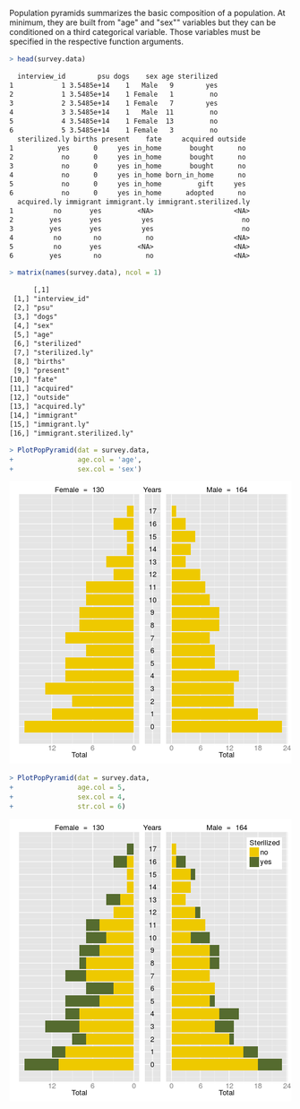 



Population pyramids summarizes the basic composition of a population. At minimum, they are built from "age" and "sex"" variables but they can be conditioned on a third categorical variable. Those variables must be specified in the respective function arguments.


```r
> head(survey.data)
```

```
  interview_id        psu dogs    sex age sterilized
1            1 3.5485e+14    1   Male   9        yes
2            1 3.5485e+14    1 Female   1         no
3            2 3.5485e+14    1 Female   7        yes
4            3 3.5485e+14    1   Male  11         no
5            4 3.5485e+14    1 Female  13         no
6            5 3.5485e+14    1 Female   3         no
  sterilized.ly births present    fate     acquired outside
1           yes      0     yes in_home       bought      no
2            no      0     yes in_home       bought      no
3            no      0     yes in_home       bought      no
4            no      0     yes in_home born_in_home      no
5            no      0     yes in_home         gift     yes
6            no      0     yes in_home      adopted      no
  acquired.ly immigrant immigrant.ly immigrant.sterilized.ly
1          no       yes         <NA>                    <NA>
2         yes       yes          yes                      no
3         yes       yes          yes                      no
4          no        no           no                    <NA>
5          no       yes         <NA>                    <NA>
6         yes        no           no                    <NA>
```

```r
> matrix(names(survey.data), ncol = 1)
```

```
      [,1]                     
 [1,] "interview_id"           
 [2,] "psu"                    
 [3,] "dogs"                   
 [4,] "sex"                    
 [5,] "age"                    
 [6,] "sterilized"             
 [7,] "sterilized.ly"          
 [8,] "births"                 
 [9,] "present"                
[10,] "fate"                   
[11,] "acquired"               
[12,] "outside"                
[13,] "acquired.ly"            
[14,] "immigrant"              
[15,] "immigrant.ly"           
[16,] "immigrant.sterilized.ly"
```

```r
> PlotPopPyramid(dat = survey.data,
+                age.col = 'age',
+                sex.col = 'sex')
```

![plot of chunk pyramids](figures/pyramids-1.png) 

```r
> PlotPopPyramid(dat = survey.data,
+                age.col = 5,
+                sex.col = 4,
+                str.col = 6)
```

![plot of chunk pyramids](figures/pyramids-2.png) 


